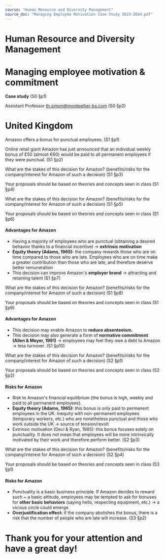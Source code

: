 ```yaml
---
course: "Human Resource and Diversity Management"
source_doc: "Managing Employee Motivation Case Study 2023-2024.pdf"
---
```

# **Human Resource and Diversity** Management

# **Managing employee motivation &** commitment

**Case study** (S0 §p1)


Assistant Professor th.simon@montpellier-bs.com (S0 §p2)


# **United Kingdom**

Amazon offers a bonus for punctual employees. (S1 §p1)

Online retail giant Amazon has just announced that an individual weekly bonus of £50 (almost €60) would be paid to all permanent employees if they were punctual. (S1 §p2)

What are the stakes of this decision for Amazon? (benefits/risks for the company/interest for Amazon of such a decision) (S1 §p3)

Your proposals should be based on theories and concepts seen in class (S1 §p4)


What are the stakes of this decision for Amazon? (benefits/risks for the company/interest for Amazon of such a decision) (S1 §p5)

Your proposals should be based on theories and concepts seen in class (S1 §p6)

#### **Advantages for Amazon**

- Having a majority of employees who are punctual (obtaining a desired behavior thanks to a financial incentive)  ->  **extrinsic motivation**
- **Equity theory (Adams, 1965):** the company rewards those who are on time compared to those who are late. Employees who are on time make a greater contribution than those who are late, and therefore deserve better remuneration
- This decision can improve Amazon's **employer brand**  ->  attracting and retaining talent (S1 §p7)


What are the stakes of this decision for Amazon? (benefits/risks for the company/interest for Amazon of such a decision) (S1 §p8)

Your proposals should be based on theories and concepts seen in class (S1 §p9)

#### **Advantages for Amazon**

- This decision may enable Amazon to **reduce absenteeism.**
- This decision may also generate a form of **normative commitment (Allen & Meyer, 1991)**  ->  employees may feel they owe a debt to Amazon  ->  less turnover. (S1 §p10)


What are the stakes of this decision for Amazon? (benefits/risks for the company/interest for Amazon of such a decision) (S2 §p1)

Your proposals should be based on theories and concepts seen in class (S2 §p2)

#### Risks for Amazon

- Risk to Amazon's financial equilibrium (the bonus is high, weekly and paid to all permanent employees).
- **Equity theory (Adams, 1965):** this bonus is only paid to permanent employees in the UK. Inequity with non-permanent employees (temporary workers, etc.) who are nonetheless punctual and those who work outside the UK  ->  source of tension/revolt
- Extrinsic motivation (Deci & Ryan, 1985): this bonus focuses solely on punctuality. It does not mean that employees will be more intrinsically motivated by their work and therefore perform better. (S2 §p3)


What are the stakes of this decision for Amazon? (benefits/risks for the company/interest for Amazon of such a decision) (S2 §p4)

Your proposals should be based on theories and concepts seen in class (S3 §p1)

#### Risks for Amazon

- Punctuality is a basic business principle. If Amazon decides to reward such  ~ a basic attitude, employees may be tempted to ask for bonuses for **other basic behaviors** (saying hello, respecting equipment, etc.)  ->  a vicious circle could emerge
- **Overjustification effect:** if the company abolishes the bonus, there is a risk that the number of people who are late will increase. (S3 §p2)


# Thank you for your attention and have a great day!

